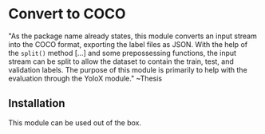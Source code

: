 # Convert to COCO

"As the package name already states, this module converts an input stream into the COCO format, exporting the label 
files as JSON. With the help of the `split()` method [...] and some prepossessing functions, the input stream can be 
split to allow the dataset to contain the train, test, and validation labels. The purpose of this module is primarily 
to help with the evaluation through the YoloX module." ~Thesis

## Installation
This module can be used out of the box.
